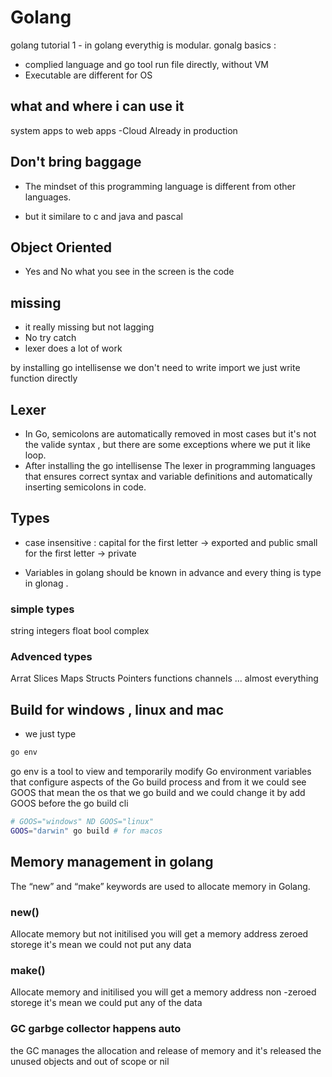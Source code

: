# Golang

golang tutorial
1 - in golang everythig is modular.
gonalg basics :

- complied  language and go tool run file directly, without VM
- Executable are different for OS

## what and where i can use it

system apps to web apps -Cloud
Already in production

## Don't bring baggage

- The mindset of this programming language is different  from other languages.

- but it similare to c and java and pascal

## Object Oriented

- Yes and No
what you see in the screen is the code

## missing

- it really missing but not lagging
- No try catch
- lexer does a lot of work

by installing go intellisense we don't need to write import we just write function directly

## Lexer

- In Go, semicolons are automatically removed in most cases but it's not the valide syntax , but there are some exceptions where we put it like loop.
- After installing the go intellisense The lexer in programming languages that ensures correct syntax and variable definitions and automatically inserting semicolons in code.

## Types

- case insensitive : capital for the first letter -> exported and public
small for the first letter -> private

- Variables in golang should be known in advance and every thing is type in glonag .

### simple types

string integers float bool complex

### Advenced types

Arrat Slices Maps Structs Pointers functions channels ... almost everything

## Build for windows , linux and mac

- we just type

```bash
go env
```

go env is a tool to view and temporarily modify Go environment variables that configure aspects of the Go build process and from it we could see GOOS that mean the os that we go build and we could change it by add GOOS before the go build cli

```bash
# GOOS="windows" ND GOOS="linux" 
GOOS="darwin" go build # for macos
```

## Memory management in golang

The “new” and “make” keywords are used to allocate memory in Golang.

### new()

Allocate memory but not initilised
you will get a memory address
zeroed storege  it's mean we could not put any data

### make()

Allocate memory and initilised
you will get a memory address
non -zeroed storege  it's mean we could put any of the data

### GC garbge collector happens auto

the GC manages the allocation and release of memory and it's  released the unused objects and out of scope or nil
